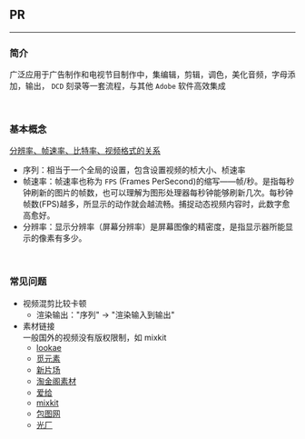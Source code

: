 ## PR
***

### 简介
广泛应用于广告制作和电视节目制作中，集编辑，剪辑，调色，美化音频，字母添加，输出， `DCD` 刻录等一套流程，与其他 `Adobe` 软件高效集成

<br>

### 基本概念
[分辨率、帧速率、比特率、视频格式的关系](https://zhuanlan.zhihu.com/p/60868555)
- 序列：相当于一个全局的设置，包含设置视频的桢大小、桢速率
- 帧速率：帧速率也称为 `FPS` (Frames PerSecond)的缩写——帧/秒。是指每秒钟刷新的图片的帧数，也可以理解为图形处理器每秒钟能够刷新几次。每秒钟帧数(FPS)越多，所显示的动作就会越流畅。捕捉动态视频内容时，此数字愈高愈好。
- 分辨率：显示分辨率（屏幕分辨率）是屏幕图像的精密度，是指显示器所能显示的像素有多少。

<br>


### 常见问题

- 视频混剪比较卡顿
  - 渲染输出："序列" -> "渲染输入到输出"
- 素材链接<br>
  一般国外的视频没有版权限制，如 mixkit
  - [lookae](https://www.lookae.com/sucai/)
  - [觅元素](https://www.51yuansu.com/)
  - [新片场](https://www.aewz.com/)
  - [淘金阁素材](http://www.xiantaojinge.com/)
  - [爱给](https://www.aigei.com/)
  - [mixkit](https://mixkit.co/free-stock-video/)
  - [包图网](https://ibaotu.com/?chan=sg&label=poster&plan=C9-sg&kwd=232650&unit=11357)
  - [光厂](https://www.vjshi.com/)